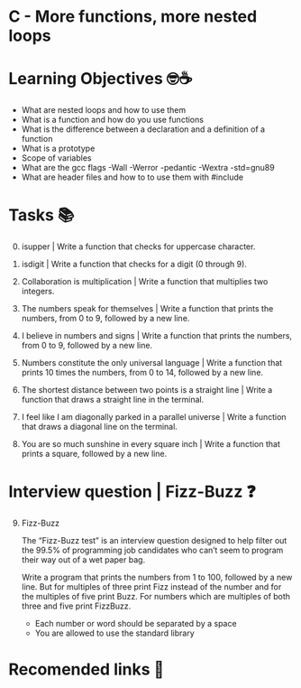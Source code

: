 # C - More functions, more nested loops

# Learning Objectives 🤓☕️ 

- What are nested loops and how to use them
- What is a function and how do you use functions
- What is the difference between a declaration and a definition of a function
- What is a prototype
- Scope of variables
- What are the gcc flags -Wall -Werror -pedantic -Wextra -std=gnu89
- What are header files and how to to use them with #include

# Tasks 📚

0. isupper | Write a function that checks for uppercase character.

1. isdigit | Write a function that checks for a digit (0 through 9).

2. Collaboration is multiplication | Write a function that multiplies two integers.

3. The numbers speak for themselves | Write a function that prints the numbers, from 0 to 9, followed by a new line.

4. I believe in numbers and signs | Write a function that prints the numbers, from 0 to 9, followed by a new line.

5. Numbers constitute the only universal language | Write a function that prints 10 times the numbers, from 0 to 14, followed by a new line.

6. The shortest distance between two points is a straight line | Write a function that draws a straight line in the terminal.

7. I feel like I am diagonally parked in a parallel universe | Write a function that draws a diagonal line on the terminal.

8. You are so much sunshine in every square inch | Write a function that prints a square, followed by a new line.

# Interview question | Fizz-Buzz ❓

9. Fizz-Buzz 

	The “Fizz-Buzz test” is an interview question designed to help filter out the 99.5% of programming job candidates who can’t seem to program their way out of a wet paper bag.

	Write a program that prints the numbers from 1 to 100, followed by a new line. But for multiples of three print Fizz instead of the number and for the multiples of five print Buzz. For numbers which are multiples of both three and five print FizzBuzz.

	- Each number or word should be separated by a space
	- You are allowed to use the standard library

# Recomended links 🔗	
